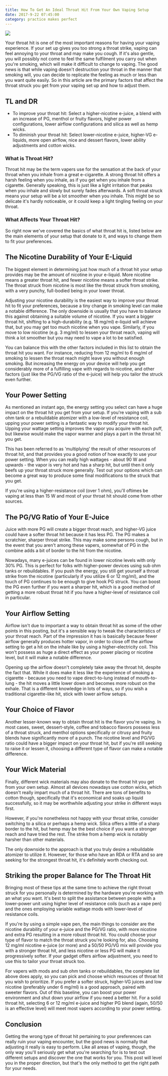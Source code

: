 ```yaml
---
title: How To Get An Ideal Throat Hit From Your Own Vaping Setup
date: 2017-9-22 07:45:00
category: practice makes perfect
---
```


![](/images/8.jpg)

Your throat hit is one of the most important reasons for having your vaping experience. If your set up gives you too strong a throat strike, vaping can feel annoying to your throat and may make you cough. If it's also gentle, you will possibly not come to feel the same fulfilment you carry out when you're smoking, which will make it difficult to change to vaping. The good news is that while vaping doesn't destruction your throat in the manner that smoking will, you can decide to replicate the feeling as much or less than you want quite easily. So in this article are the primary factors that affect the throat struck you get from your vaping set up and how to adjust them.

<!-- more -->

## TL and DR

 - To improve your throat hit: Select a higher-nicotine e-juice, a blend with an increase of PG, menthol or fruity flavors, higher power configurations, lower airflow configurations and silica as well as hemp wicks.
 - To diminish your throat hit: Select lower-nicotine e-juice, higher-VG e-liquids, more open airflow, nice and dessert flavors, lower ability adjustments and cotton wicks.

### What is Throat Hit?
 
Throat hit may be the term vapers use for the sensation at the back of your throat when you inhale from a great e-cigarette. A strong throat hit offers a harsh feeling when you inhale, as if you get when you inhale from a cigarette. Generally speaking, this is just like a light irritation that peaks when you inhale and slowly but surely fades afterwards. A soft throat struck means your setup will be a lot smoother when you inhale. This might be so delicate it's hardly noticeable, or it could keep a light tingling feeling on your throat.

### What Affects Your Throat Hit?
 
So right now we've covered the basics of what throat hit is, listed below are the main elements of your setup that donate to it, and ways to change them to fit your preferences.

## The Nicotine Durability of Your E-Liquid

The biggest element in determining just how much of a throat hit your setup provides may be the amount of nicotine in your e-liquid. More nicotine means a greater throat hit, and fewer nicotine means a softer throat strike. The throat struck from nicotine is most like the throat struck from smoking, with a very punchy, full-bodied being in your lower throat.

Adjusting your nicotine durability is the easiest way to improve your throat hit to fit your preferences, because a tiny change in smoking level can make a notable difference. The only downside is usually that you have to balance this against obtaining a suitable volume of nicotine. If you want a bigger throat hit, shifting to a high-durability (e.g. 18 mg/ml) e-liquid will achieve that, but you may get too much nicotine when you vape. Similarly, if you move to low nicotine (e.g. 3 mg/ml) to lessen your throat reach, vaping will think a lot smoother but you may need to vape a lot to be satisfied.

You can balance this with the other factors included in this list to obtain the throat hit you want. For instance, reducing from 12 mg/ml to 6 mg/ml of smoking to lessen the throat reach might leave you without enough smoking. But increasing the energy on your device will help you get considerably more of a fulfilling vape with regards to nicotine, and other factors (just like the PG/VG ratio of the e-juice) will help you tailor the struck even further.

## Your Power Setting

As mentioned an instant ago, the energy setting you select can have a huge impact on the throat hit you get from your setup. If you're vaping with a sub ohm tank or a rebuildable atomizer with a low-level of resistance coil, upping your power setting is a fantastic way to modify your throat hit. Upping your wattage setting improves the vapor you acquire with each puff, but likewise would make the vapor warmer and plays a part in the throat hit you get.

This has been referred to as 'multiplying' the result of other resources of throat hit, and that provides you a good notion of how exactly to use your power setting. When you can really high wattages - about 90 W and upwards - the vapor is very hot and has a sharp hit, but until then it only beefs up your throat struck more generally. Test out your options which can become a great way to produce some final modifications to the struck that you get.

If you're using a higher-resistance coil (over 1 ohm), you'll oftimes be vaping at less than 15 W and most of your throat hit should come from other sources.

## The PG/VG Ratio of Your E-Juice

Juice with more PG will create a bigger throat reach, and higher-VG juice could have a softer throat hit because it has less PG. The PG makes a scratchier, sharper throat strike. This may make some persons cough, but in the event that you aren't among these vapers, somewhat of PG in the combine adds a bit of border to the hit from the nicotine.

Nowadays, many e-juices can be found in lower nicotine levels with only 30% PG. This is perfect for folks with higher-power devices using sub ohm tanks or rebuildables. If you push the energy, you still get yourself a throat strike from the nicotine (particularly if you utilize 6 or 12 mg/ml), and the touch of PG continues to be enough to give hook PG struck. You can boost the PG even further if you want a sharper hit, which is a good method of getting a more robust throat hit if you have a higher-level of resistance coil in particular.

## Your Airflow Setting

Airflow isn't due to important a way to obtain throat hit as some of the other points in this posting, but it's a sensible way to tweak the characteristics of your throat reach. Part of the impression it has is basically because fewer airflow generally produces hotter vapor, in order to close off the airflow setting to get a hit on the inhale like by using a higher-electricity coil. This won't possess as huge a direct effect as your power placing or nicotine level, but it will make a notable difference.

Opening up the airflow doesn't completely take away the throat hit, despite the fact that. While it does make it less like the experience of smoking a cigarette - because you need to vape direct-to-lung instead of mouth-to-lung - the hit moves a little lower down and becomes more robust on the exhale. That is a different knowledge in lots of ways, so if you wish a traditional cigarette-like hit, stick with lower airflow setups.

## Your Choice of Flavor

Another lesser-known way to obtain throat hit is the flavor you're vaping. In most cases, sweet, dessert-style, coffee and tobacco flavors possess less of a throat struck, and menthol options specifically or citrusy and fruity blends have significantly more of a punch. The nicotine level and PG/VG ratio could have a bigger impact on your throat hit, but if you're still seeking to raise it or lessen it, choosing a different type of flavor can make a notable difference.

## Your Wick Material

Finally, different wick materials may also donate to the throat hit you get from your own setup. Almost all devices nowadays use cotton wicks, which doesn't really impart much of a throat hit. There are tons of benefits to cotton though, specifically that it's economical and soaks up liquid successfully, so it may be worthwhile adjusting your strike in different ways first.

However, if you're nonetheless not happy with your throat strike, consider switching to a silica or perhaps a hemp wick. Silica offers a little of a sharp border to the hit, but hemp may be the best choice if you want a stronger reach and have tried the rest. The strike from a hemp wick is notably harsher than other materials.

The only downside to the approach is that you truly desire a rebuildable atomizer to utilize it. However, for those who have an RDA or RTA and so are seeking for the strongest throat hit, it's definitely worth checking out.

## Striking the proper Balance for The Throat Hit
 
Bringing most of these tips at the same time to achieve the right throat struck for you personally is determined by the hardware you're working with an what you want. It's best to split the assistance between people with a lower-power unit using higher level of resistance coils (such as a vape pen) and the ones employing variable wattage mods with lower-level of resistance coils.

If you're by using a simple vape pen, the main things to consider are the nicotine durability of your e-juice and the PG/VG ratio, with more nicotine and extra PG resulting in a more robust throat hit. You could choose your type of flavor to match the throat struck you're looking for, also. Choosing 12 mg/ml nicotine e-juice (or more) and a 50/50 PG/VG mix will provide you with a stronger throat hit, and less nicotine or less PG will make it progressively softer. If your gadget offers airflow adjustment, you need to use this to tailor your throat struck too.

For vapers with mods and sub ohm tanks or rebuildables, the complete list above does apply, so you can pick and choose which resources of throat hit you wish to prioritize. If you prefer a softer struck, higher-VG juices and low nicotine (preferably under 6 mg/ml) is a good approach, paired with sweeter flavors. Out of this baseline, you can boost your power environment and shut down your airflow if you need a better hit. For a solid throat hit, selecting 6 or 12 mg/ml e-juice and higher PG blend (again, 50/50 is an effective level) will meet most vapers according to your power setting.

## Conclusion

Getting the wrong type of throat hit pertaining to your preferences can really ruin your vaping encounter, but the good news is normally that adjusting it really is easy to perform. Like all areas of vaping, though, the only way you'll seriously get what you're searching for is to test out different setups and discover the one that works for you. This post will level you in the proper direction, but that's the only method to get the right path for your needs.
